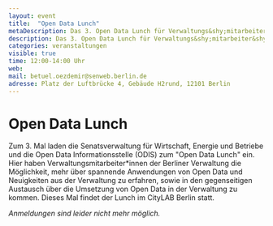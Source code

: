 ```yaml
---
layout: event
title:  "Open Data Lunch"
metaDescription: Das 3. Open Data Lunch für Verwaltungs&shy;mitarbeiter&shy;*innen
description: Das 3. Open Data Lunch für Verwaltungs&shy;mitarbeiter&shy;*innen
categories: veranstaltungen
visible: true
time: 12:00-14:00 Uhr
web: 
mail: betuel.oezdemir@senweb.berlin.de
adresse: Platz der Luftbrücke 4, Gebäude H2rund, 12101 Berlin
---
```


# Open Data Lunch 


Zum 3. Mal laden die Senatsverwaltung für Wirtschaft, Energie und Betriebe und die Open Data Informationsstelle (ODIS) zum "Open Data Lunch" ein. Hier haben Verwaltungsmitarbeiter\*innen der Berliner Verwaltung die Möglichkeit, mehr über spannende Anwendungen von Open Data und Neuigkeiten aus der Verwaltung zu erfahren, sowie in den gegenseitigen Austausch über die Umsetzung von Open Data in der Verwaltung zu kommen. Dieses Mal findet der Lunch im CityLAB Berlin statt.

*Anmeldungen sind leider nicht mehr möglich.*

